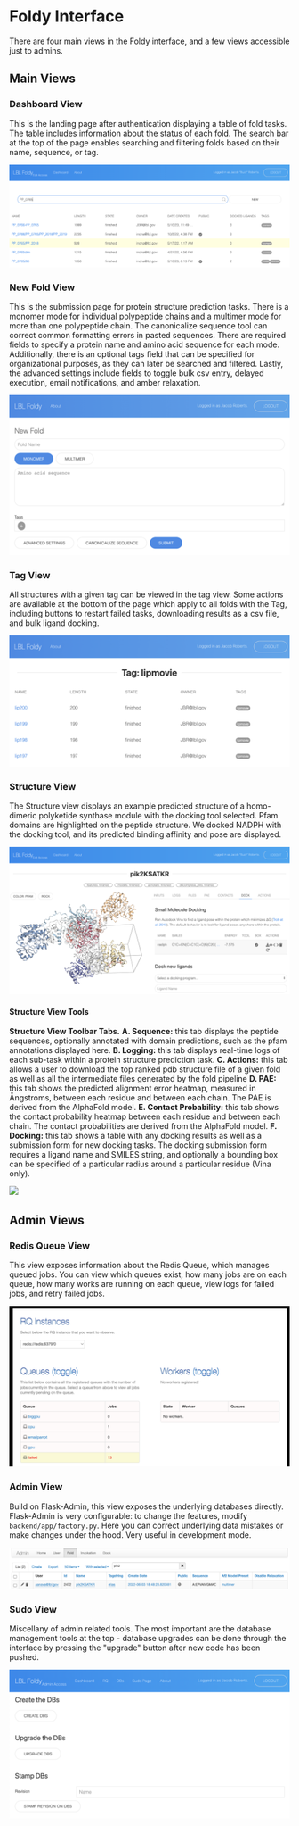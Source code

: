 # Foldy Interface

There are four main views in the Foldy interface, and a few views accessible just to admins.

## Main Views

### Dashboard View

This is the landing page after authentication displaying a table of fold tasks. The table includes information about the status of each fold. The search bar at the top of the page enables searching and filtering folds based on their name, sequence, or tag.

![](views/interface_dashboard_view.png)

### New Fold View

This is the submission page for protein structure prediction tasks. There is a monomer mode for individual polypeptide chains and a multimer mode for more than one polypeptide chain. The canonicalize sequence tool can correct common formatting errors in pasted sequences. There are required fields to specify a protein name and amino acid sequence for each mode. Additionally, there is an optional tags field that can be specified for organizational purposes, as they can later be searched and filtered. Lastly, the advanced settings include fields to toggle bulk csv entry, delayed execution, email notifications, and amber relaxation.

![](views/interface_new_fold_view.png)

### Tag View

All structures with a given tag can be viewed in the tag view. Some actions are available at the bottom of the page which apply to all folds with the Tag, including buttons to restart failed tasks, downloading results as a csv file, and bulk ligand docking.

![](views/interface_tag_view.png)

### Structure View

The Structure view displays an example predicted structure of a homo-dimeric polyketide synthase module with the docking tool selected. Pfam domains are highlighted on the peptide structure. We docked NADPH with the docking tool, and its predicted binding affinity and pose are displayed.

![](views/interface_structure_view.png)

#### Structure View Tools

**Structure View Toolbar Tabs.** **A. Sequence:** this tab displays the peptide sequences, optionally annotated with domain predictions, such as the pfam annotations displayed here. **B. Logging:** this tab displays real-time logs of each sub-task within a protein structure prediction task. **C. Actions:** this tab allows a user to download the top ranked pdb structure file of a given fold as well as all the intermediate files generated by the fold pipeline **D. PAE:** this tab shows the predicted alignment error heatmap, measured in Ångstroms, between each residue and between each chain. The PAE is derived from the AlphaFold model. **E. Contact Probability:** this tab shows the contact probability heatmap between each residue and between each chain. The contact probabilities are derived from the AlphaFold model. **F. Docking:** this tab shows a table with any docking results as well as a submission form for new docking tasks. The docking submission form requires a ligand name and SMILES string, and optionally a bounding box can be specified of a particular radius around a particular residue (Vina only).

![](views/interface_structure_tools.png)

## Admin Views

### Redis Queue View

This view exposes information about the Redis Queue, which manages queued jobs. You can view which queues exist, how many jobs are on each queue, how many works are running on each queue, view logs for failed jobs, and retry failed jobs.

![](views/interface_rq_view.png)

### Admin View

Build on Flask-Admin, this view exposes the underlying databases directly. Flask-Admin is very configurable: to change the features, modify `backend/app/factory.py`. Here you can correct underlying data mistakes or make changes under the hood. Very useful in development mode.

![](views/interface_admin_view.png)

### Sudo View

Miscellany of admin related tools. The most important are the database management tools at the top - database upgrades can be done through the interface by pressing the "upgrade" button after new code has been pushed.

![](views/interface_sudo_view.png)
